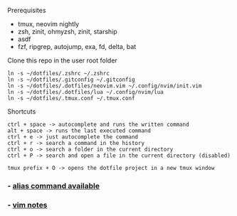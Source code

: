Prerequisites 
- tmux, neovim nightly
- zsh, zinit, ohmyzsh, zinit, starship
- asdf
- fzf, ripgrep, autojump, exa, fd, delta, bat

Clone this repo in the user root folder
```
ln -s ~/dotfiles/.zshrc ~/.zshrc
ln -s ~/dotfiles/.gitconfig ~/.gitconfig
ln -s ~/dotfiles/.dotfiles/neovim.vim ~/.config/nvim/init.vim
ln -s ~/dotfiles/.dotfiles/lua ~/.config/nvim/lua
ln -s ~/dotfiles/.tmux.conf ~/.tmux.conf
```

Shortcuts
```
ctrl + space -> autocomplete and runs the written command
alt + space -> runs the last executed command
ctrl + e -> just autocomplete the command
ctrl + r -> search a command in the history
ctrl + o -> search a folder in the current directory
ctrl + P -> search and open a file in the current directory (disabled)

tmux prefix + O -> opens the dotfile project in a new tmux window
```

### - [alias command available](/.dotfiles/alias_commands.zsh)

### - [vim notes](https://www.notion.so/Vim-d575e6a95dff4fb993b39c9f122820b3)
